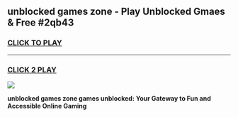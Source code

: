 
## unblocked games zone - Play Unblocked Gmaes & Free #2qb43
<h3>
<a href="https://premium.freeplayer.one?title=unblocked_games_zone&ref=03M">CLICK TO PLAY</a></h3>
<hr>

<h3>
<a href="https://premium.freeplayer.one?title=unblocked_games_zone&ref=03M">CLICK 2 PLAY</a>
  
</h3>

<a href="https://premium.freeplayer.one?title=unblocked_games_zone&ref=03M"><img src="https://clearcache.store/games.png"></a>


**unblocked games zone games unblocked: Your Gateway to Fun and Accessible Online Gaming**
